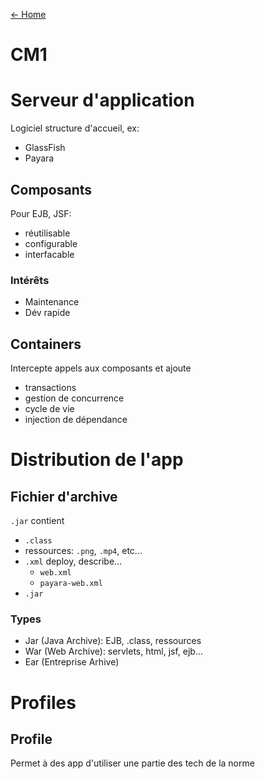 [← Home](../README.md)

# CM1

# Serveur d'application
Logiciel structure d'accueil, ex:
- GlassFish
- Payara

## Composants
Pour EJB, JSF: 
- réutilisable
- configurable
- interfacable

### Intérêts
- Maintenance
- Dév rapide

## Containers
Intercepte appels aux composants et ajoute
- transactions
- gestion de concurrence
- cycle de vie
- injection de dépendance

# Distribution de l'app
## Fichier d'archive
`.jar` contient
- `.class`
- ressources: `.png`, `.mp4`, etc...
- `.xml` deploy, describe...
    - `web.xml`
    - `payara-web.xml`
- `.jar`

### Types
- Jar (Java Archive): EJB, .class, ressources
- War (Web Archive): servlets, html, jsf, ejb...
- Ear (Entreprise Arhive)

# Profiles
## Profile
Permet à des app d'utiliser une partie des tech de la norme